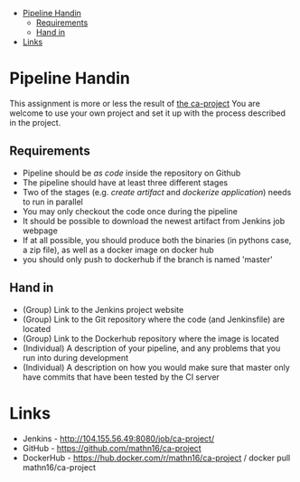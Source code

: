 - [Pipeline Handin](#pipeline-handin)
  - [Requirements](#requirements)
  - [Hand in](#hand-in)
- [Links](#links)

# Pipeline Handin

This assignment is more or less the result of [the ca-project](https://github.com/praqma-training/ca-project)
You are welcome to use your own project and set it up with the process described in the project.

## Requirements

- Pipeline should be _as code_ inside the repository on Github
- The pipeline should have at least three different stages
- Two of the stages (e.g. _create artifact_ and _dockerize application_) needs to run in parallel
- You may only checkout the code once during the pipeline
- It should be possible to download the newest artifact from Jenkins job webpage
- If at all possible, you should produce both the binaries (in pythons case, a zip file), as well as a docker image on docker hub
- you should only push to dockerhub if the branch is named 'master'

## Hand in

- (Group) Link to the Jenkins project website
- (Group) Link to the Git repository where the code (and Jenkinsfile) are located
- (Group) Link to the Dockerhub repository where the image is located
- (Individual) A description of your pipeline, and any problems that you run into during development
- (Individual) A description on how you would make sure that master only have commits that have been tested by the CI server

# Links

- Jenkins - <http://104.155.56.49:8080/job/ca-project/>
- GitHub - <https://github.com/mathn16/ca-project>
- DockerHub - <https://hub.docker.com/r/mathn16/ca-project> / docker pull mathn16/ca-project
